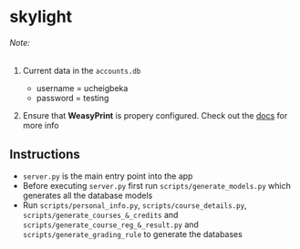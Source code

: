 # skylight
###### Note:
1. Current data in the `accounts.db`
    - username = ucheigbeka
    - password = testing

2. Ensure that **WeasyPrint** is propery configured. Check out the
[docs](https://weasyprint.readthedocs.io/en/latest/install.html) for more info

## Instructions
- `server.py` is the main entry point into the app
- Before executing `server.py` first run `scripts/generate_models.py` 
  which generates all the database models
- Run `scripts/personal_info.py`, `scripts/course_details.py`, `scripts/generate_courses_&_credits` and 
  `scripts/generate_course_reg_&_result.py` and `scripts/generate_grading_rule` to generate the databases
